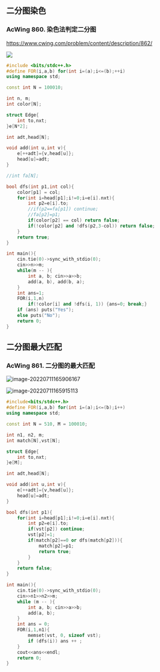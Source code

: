 ## 二分图染色

### AcWing 860. 染色法判定二分图

https://www.cwing.com/problem/content/description/862/

![](https://nme-200t.oss-cn-hangzhou.aliyuncs.com/template/202207111404151.png)

```cpp
#include <bits/stdc++.h>
#define FOR(i,a,b) for(int i=(a);i<=(b);++i)
using namespace std;

const int N = 100010;

int n, m;
int color[N];

struct Edge{
	int to,nxt;
}e[N*2];

int adt,head[N];

void add(int u,int v){
	e[++adt]={v,head[u]};
	head[u]=adt;
}

//int fa[N];

bool dfs(int p1,int col){
	color[p1] = col;
	for(int i=head[p1];i!=0;i=e[i].nxt){
		int p2=e[i].to;
		//if(p2==fa[p1]) continue;
		//fa[p2]=p1;
		if(color[p2] == col) return false;
		if(!color[p2] and !dfs(p2,3-col)) return false;
	}
	return true;
}

int main(){
    cin.tie(0)->sync_with_stdio(0);
    cin>>n>>m;
    while(m -- ){
        int a, b; cin>>a>>b;
        add(a, b), add(b, a);
    }
    int ans=1;
    FOR(i,1,n)
        if(!color[i] and !dfs(i, 1)) {ans=0; break;}
    if (ans) puts("Yes");
    else puts("No");
    return 0;
}
```

## 二分图最大匹配

### AcWing 861. 二分图的最大匹配

![image-20220711165906167](https://nme-200t.oss-cn-hangzhou.aliyuncs.com/template/202207111659217.png)

![image-20220711165915113](https://nme-200t.oss-cn-hangzhou.aliyuncs.com/template/202207111659146.png)

```cpp
#include<bits/stdc++.h>
#define FOR(i,a,b) for(int i=(a);i<=(b);i++)
using namespace std;

const int N = 510, M = 100010;

int n1, n2, m;
int match[N],vst[N];

struct Edge{
	int to,nxt;
}e[M];

int adt,head[N];

void add(int u,int v){
	e[++adt]={v,head[u]};
	head[u]=adt;
}

bool dfs(int p1){
	for(int i=head[p1];i!=0;i=e[i].nxt){
		int p2=e[i].to;
		if(vst[p2]) continue;
		vst[p2]=1;
		if(match[p2]==0 or dfs(match[p2])){
		    match[p2]=p1;
		    return true;
		}
	}
	return false;
}

int main(){
    cin.tie(0)->sync_with_stdio(0);
    cin>>n1>>n2>>m;
    while (m -- ){
        int a, b; cin>>a>>b;
        add(a, b);
    }
    int ans = 0;
    FOR(i,1,n1){
        memset(vst, 0, sizeof vst);
        if (dfs(i)) ans ++ ;
    }
    cout<<ans<<endl;
    return 0;
}
```

